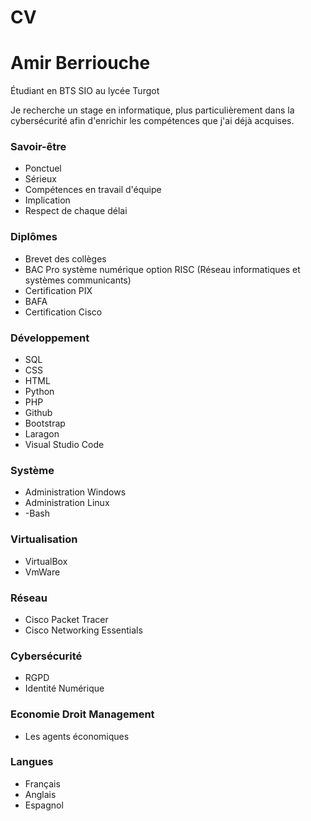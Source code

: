 # CV
# Amir Berriouche
Étudiant en BTS SIO au lycée Turgot

Je recherche un stage en informatique, plus particulièrement dans la cybersécurité afin d'enrichir les compétences que j'ai déjà acquises.

### Savoir-être
- Ponctuel
- Sérieux
- Compétences en travail d'équipe
- Implication
- Respect de chaque délai

### Diplômes
- Brevet des collèges
- BAC Pro système numérique option RISC (Réseau informatiques et systèmes communicants)
- Certification PIX
- BAFA
- Certification Cisco

### Développement
- SQL
- CSS
- HTML
- Python
- PHP
- Github
- Bootstrap
- Laragon
- Visual Studio Code
  
### Système 
- Administration Windows
- Administration Linux
- -Bash
### Virtualisation
- VirtualBox
- VmWare

### Réseau
- Cisco Packet Tracer
- Cisco Networking Essentials

### Cybersécurité
- RGPD
- Identité Numérique

### Economie Droit Management
- Les agents économiques

### Langues
- Français
- Anglais
- Espagnol
